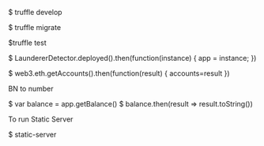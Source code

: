 $ truffle develop

$ truffle migrate

$truffle test

$ LaundererDetector.deployed().then(function(instance) { app = instance; })

$ web3.eth.getAccounts().then(function(result) { accounts=result })

BN to number

$ var balance = app.getBalance()
$ balance.then(result => result.toString())


To run Static Server

$ static-server
